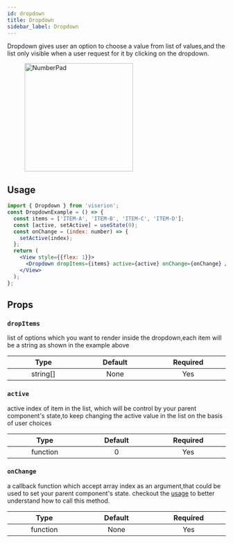 ```yaml
---
id: dropdown
title: Dropdown
sidebar_label: Dropdown
---
```


Dropdown gives user an option to choose a value from list of values,and the list only visible when a user request for it by clicking on the dropdown.

<div className="image-horizontal-preview">
    <figure>
        <img src="/super/img/dropdown.png" alt="NumberPad" height="250"/>
    </figure>
</div>


## Usage

```jsx
import { Dropdown } from 'viserion';
const DropdownExample = () => {
  const items = ['ITEM-A', 'ITEM-B', 'ITEM-C', 'ITEM-D'];
  const [active, setActive] = useState(0);
  const onChange = (index: number) => {
    setActive(index);
  };
  return (
    <View style={{flex: 1}}>
      <Dropdown dropItems={items} active={active} onChange={onChange} />
    </View>
  );
};
```

## Props

### `dropItems`
list of options which you want to render inside the dropdown,each item will be a string as shown in the example above

|            Type             |        Default         |        Required        |
| :-------------------------: | :--------------------: | :--------------------: |
| string[] <img width="500"/> | None<img width="500"/> | Yes <img width="500"/> |

### `active`
active index of item in the list, which will be control by your parent component's state,to keep changing the active value in the list on the basis of user choices

|            Type             |        Default         |        Required        |
| :-------------------------: | :--------------------: | :--------------------: |
| function <img width="500"/> | 0<img width="500"/> | Yes <img width="500"/> |


### `onChange`

a callback function which accept array index as an argument,that could be used to set your parent component's state. checkout the [usage](#usage) to better understand how to call this method.

|            Type             |        Default         |        Required        |
| :-------------------------: | :--------------------: | :--------------------: |
| function <img width="500"/> | None<img width="500"/> | Yes <img width="500"/> |


